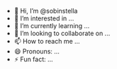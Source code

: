 - 👋 Hi, I’m @sobinstella
- 👀 I’m interested in ...
- 🌱 I’m currently learning ...
- 💞️ I’m looking to collaborate on ...
- 📫 How to reach me ...
- 😄 Pronouns: ...
- ⚡ Fun fact: ...

<!---
sobinstella/sobinstella is a ✨ special ✨ repository because its `README.md` (this file) appears on your GitHub profile.
You can click the Preview link to take a look at your changes.
--->
